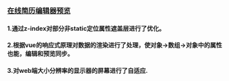 ### [在线简历编辑器预览](https://tcitds1.github.io/Vue/resumer-beta1/dist/index.html#/)

#### 1.通过z-index对部分非static定位属性遮盖层进行了优化。
#### 2.根据vue的响应式原理对数据的渲染进行了处理，使对象->数组->对象中的属性也能，编辑和预览同步。
#### 3.对web端大小分辨率的显示器的屏幕进行了自适应.